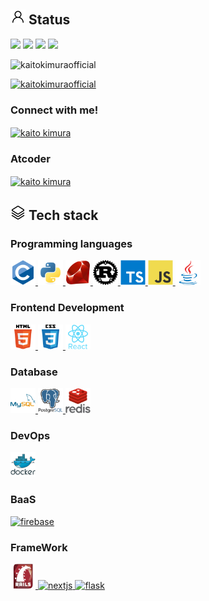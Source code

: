 ## <img src="https://raw.githubusercontent.com/primer/octicons/main/icons/person-24.svg" width=24/> Status
[![](https://raw.githubusercontent.com/kaitokimuraofficial/kaitokimuraofficial/master/profile-summary-card-output/default/0-profile-details.svg)](https://github.com/vn7n24fzkq/github-profile-summary-cards)
[![](https://raw.githubusercontent.com/kaitokimuraofficial/kaitokimuraofficial/master/profile-summary-card-output/default/3-stats.svg)](https://github.com/vn7n24fzkq/github-profile-summary-cards)
[![](https://raw.githubusercontent.com/kaitokimuraofficial/kaitokimuraofficial/master/profile-summary-card-output/default/1-repos-per-language.svg)](https://github.com/vn7n24fzkq/github-profile-summary-cards)
[![](https://raw.githubusercontent.com/kaitokimuraofficial/kaitokimuraofficial/master/profile-summary-card-output/default/2-most-commit-language.svg)](https://github.com/vn7n24fzkq/github-profile-summary-cards)


<p align="left"> <img src="https://komarev.com/ghpvc/?username=kaitokimuraofficial&label=Profile%20views&color=0e75b6&style=flat" alt="kaitokimuraofficial" /> </p>

<p align="left"> <a href="https://github.com/ryo-ma/github-profile-trophy"><img src="https://github-profile-trophy.vercel.app/?username=kaitokimuraofficial" alt="kaitokimuraofficial" /></a> </p>

<p align="left">
  <h3 align="left">Connect with me!</h3>
  <p align="left">
    <a href="https://www.linkedin.com/in/kaito-kimura-03b88b21a/" target="blank">
      <img align="center" 
        src="https://raw.githubusercontent.com/rahuldkjain/github-profile-readme-generator/master/src/images/icons/Social/linked-in-alt.svg" 
        alt="kaito kimura" 
        height="30" width="40" />
    </a>
  </p>

  <h3 align="left">Atcoder</h3>
  <p align="left">
    <a href="https://atcoder.jp/users/kaitokimura" target="blank">
      <img align="center" 
        src="http://www.google.com/s2/favicons?domain=https://atcoder.jp/users/kaitokimura" 
        alt="kaito kimura" 
        height="30" width="40" />
    </a>
  </p>
</p>


## <img src="https://raw.githubusercontent.com/primer/octicons/main/icons/stack-24.svg" width=24/> Tech stack
### Programming languages

<p align="left"> 
  <a href="https://www.cprogramming.com/" target="_blank" rel="noreferrer"> 
    <img src="https://raw.githubusercontent.com/devicons/devicon/master/icons/c/c-original.svg" 
      alt="c" width="40" height="40"/> 
  </a>

  <a href="https://www.python.org" target="_blank" rel="noreferrer"> 
    <img src="https://raw.githubusercontent.com/devicons/devicon/master/icons/python/python-original.svg" 
      alt="python" width="40" height="40"/> 
  </a>

  <a href="https://www.ruby-lang.org/en/" target="_blank" rel="noreferrer"> 
    <img src="https://raw.githubusercontent.com/devicons/devicon/master/icons/ruby/ruby-original.svg" 
      alt="ruby" width="40" height="40"/> 
  </a> 

  <a href="https://www.rust-lang.org" target="_blank" rel="noreferrer">
    <img src="https://raw.githubusercontent.com/devicons/devicon/master/icons/rust/rust-plain.svg"
      alt="rust" width="40" height="40"/> 
  </a> 

  <a href="https://www.typescriptlang.org/" target="_blank" rel="noreferrer"> 
    <img src="https://raw.githubusercontent.com/devicons/devicon/master/icons/typescript/typescript-original.svg" 
      alt="typescript" width="40" height="40"/> 
  </a> 

  <a href="https://developer.mozilla.org/en-US/docs/Web/JavaScript" target="_blank" rel="noreferrer"> 
    <img src="https://raw.githubusercontent.com/devicons/devicon/master/icons/javascript/javascript-original.svg" 
      alt="javascript" width="40" height="40"/> 
  </a>
  <a href="https://www.java.com/en" target="_blank" rel="noreferrer"> 
    <img src="https://raw.githubusercontent.com/devicons/devicon/master/icons/java/java-original.svg" 
      alt="java" width="40" height="40"/> 
  </a>
</p>



### Frontend Development
<p align="left"> 
  <a href="https://www.w3.org/html/" target="_blank" rel="noreferrer"> 
    <img src="https://raw.githubusercontent.com/devicons/devicon/master/icons/html5/html5-original-wordmark.svg" 
      alt="html5" width="40" height="40"/> 
  </a> 
  
  <a href="https://www.w3schools.com/css/" target="_blank" rel="noreferrer"> 
    <img src="https://raw.githubusercontent.com/devicons/devicon/master/icons/css3/css3-original-wordmark.svg" 
      alt="css3" width="40" height="40"/> 
  </a> 

  <a href="https://reactjs.org/" target="_blank" rel="noreferrer"> 
    <img src="https://raw.githubusercontent.com/devicons/devicon/master/icons/react/react-original-wordmark.svg" 
      alt="react" width="40" height="40"/> 
  </a>
</p>


### Database
<p align="left"> 
  <a href="https://www.mysql.com/" target="_blank" rel="noreferrer"> 
    <img src="https://raw.githubusercontent.com/devicons/devicon/master/icons/mysql/mysql-original-wordmark.svg" 
      alt="mysql" width="40" height="40"/> 
  </a> 
  
  <a href="https://www.postgresql.org" target="_blank" rel="noreferrer">
    <img src="https://raw.githubusercontent.com/devicons/devicon/master/icons/postgresql/postgresql-original-wordmark.svg" 
      alt="postgresql" width="40" height="40"/> 
  </a>

  <a href="https://redis.io" target="_blank" rel="noreferrer"> 
    <img src="https://raw.githubusercontent.com/devicons/devicon/master/icons/redis/redis-original-wordmark.svg" 
      alt="redis" width="40" height="40"/> 
  </a>
</p>


### DevOps
<p align="left"> 
  <a href="https://www.docker.com/" target="_blank" rel="noreferrer"> 
    <img src="https://raw.githubusercontent.com/devicons/devicon/master/icons/docker/docker-original-wordmark.svg" 
      alt="docker" width="40" height="40"/> 
  </a> 
</p>

### BaaS
<p align="left"> 
  <a href="https://firebase.google.com/" target="_blank" rel="noreferrer"> 
    <img src="https://www.vectorlogo.zone/logos/firebase/firebase-icon.svg" 
      alt="firebase" width="40" height="40"/> 
  </a> 
</p>


### FrameWork
<p align="left"> 
  <a href="https://rubyonrails.org" target="_blank" rel="noreferrer"> 
    <img src="https://raw.githubusercontent.com/devicons/devicon/master/icons/rails/rails-original-wordmark.svg" 
      alt="rails" width="40" height="40"/> 
  </a>
    
  <a href="https://nextjs.org/" target="_blank" rel="noreferrer"> 
    <img src="https://cdn.worldvectorlogo.com/logos/nextjs-2.svg" 
      alt="nextjs" width="40" height="40"/> 
  </a>

  <a href="https://flask.palletsprojects.com/en/3.0.x/" target="_blank" rel="noreferrer"> 
    <img src="http://www.google.com/s2/favicons?domain=https://flask.palletsprojects.com/en/3.0.x/" 
      alt="flask" width="40" height="40"/> 
  </a>
  </a>
</p>
